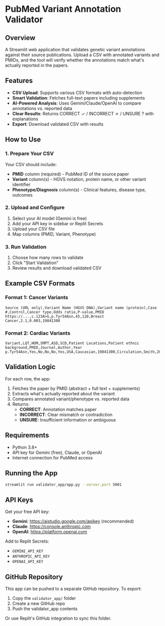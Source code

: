 # PubMed Variant Annotation Validator

## Overview
A Streamlit web application that validates genetic variant annotations against their source publications. Upload a CSV with annotated variants and PMIDs, and the tool will verify whether the annotations match what's actually reported in the papers.

## Features
- **CSV Upload**: Supports various CSV formats with auto-detection
- **Smart Validation**: Fetches full-text papers including supplements
- **AI-Powered Analysis**: Uses Gemini/Claude/OpenAI to compare annotations vs. reported data
- **Clear Results**: Returns CORRECT ✓ / INCORRECT ✗ / UNSURE ? with explanations
- **Export**: Download validated CSV with results

## How to Use

### 1. Prepare Your CSV
Your CSV should include:
- **PMID** column (required) - PubMed ID of the source paper
- **Variant** column(s) - HGVS notation, protein name, or other variant identifier
- **Phenotype/Diagnosis** column(s) - Clinical features, disease type, outcomes

### 2. Upload and Configure
1. Select your AI model (Gemini is free)
2. Add your API key in sidebar or Replit Secrets
3. Upload your CSV file
4. Map columns (PMID, Variant, Phenotype)

### 3. Run Validation
1. Choose how many rows to validate
2. Click "Start Validation"
3. Review results and download validated CSV

## Example CSV Formats

### Format 1: Cancer Variants
```csv
Source (URL only),Variant Name (HGVS DNA),Variant name (protein),Case #,Control,Cancer type,Odds ratio,P-value,PMID
https://...,c.123A>G,p.Tyr54Asn,45,120,Breast Cancer,2.1,0.003,19841300
```

### Format 2: Cardiac Variants
```csv
Variant,LQT,HOM,SMPT,ASD,SCD,Patient Locations,Patient ethnic background,PMID,Journal,Author,Year
p.Tyr54Asn,Yes,No,No,No,Yes,USA,Caucasian,19841300,Circulation,Smith,2009
```

## Validation Logic

For each row, the app:
1. Fetches the paper by PMID (abstract + full text + supplements)
2. Extracts what's actually reported about the variant
3. Compares annotated variant/phenotype vs. reported data
4. Returns:
   - **CORRECT**: Annotation matches paper
   - **INCORRECT**: Clear mismatch or contradiction
   - **UNSURE**: Insufficient information or ambiguous

## Requirements
- Python 3.8+
- API key for Gemini (free), Claude, or OpenAI
- Internet connection for PubMed access

## Running the App
```bash
streamlit run validator_app/app.py --server.port 5001
```

## API Keys
Get your free API key:
- **Gemini**: https://aistudio.google.com/apikey (recommended)
- **Claude**: https://console.anthropic.com
- **OpenAI**: https://platform.openai.com

Add to Replit Secrets:
- `GEMINI_API_KEY`
- `ANTHROPIC_API_KEY` 
- `OPENAI_API_KEY`

## GitHub Repository
This app can be pushed to a separate GitHub repository. To export:
1. Copy the `validator_app/` folder
2. Create a new GitHub repo
3. Push the validator_app contents

Or use Replit's GitHub integration to sync this folder.
